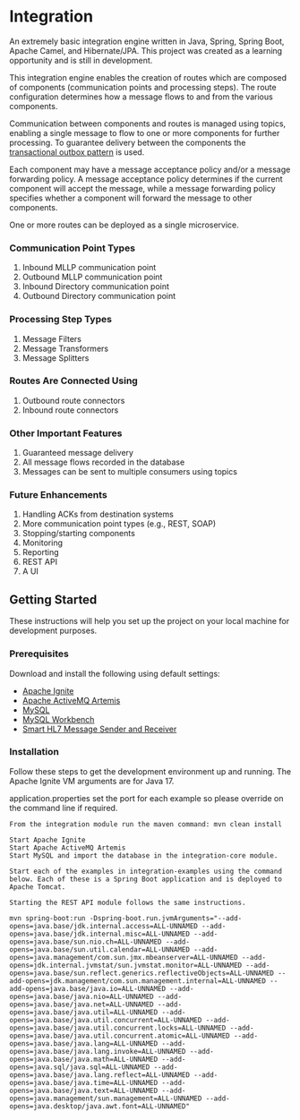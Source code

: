 # Integration

An extremely basic integration engine written in Java, Spring, Spring Boot, Apache Camel, and Hibernate/JPA.  This project was created as a learning opportunity and is still in development.

This integration engine enables the creation of routes which are composed of components (communication points and processing steps). The route configuration determines how a message flows to and from the various components.

Communication between components and routes is managed using topics, enabling a single message to flow to one or more components for further processing.  To guarantee delivery between the components the [transactional outbox pattern](https://microservices.io/patterns/data/transactional-outbox.html) is used.

Each component may have a message acceptance policy and/or a message forwarding policy. A message acceptance policy determines if the current component will accept the message, while a message forwarding policy specifies whether a component will forward the message to other components.

One or more routes can be deployed as a single microservice.  

### Communication Point Types
<ol>
    <li>Inbound MLLP communication point</li> 
    <li>Outbound MLLP communication point</li> 
    <li>Inbound Directory communication point</li> 
    <li>Outbound Directory communication point</li> 
</ol>

### Processing Step Types
<ol>
    <li>Message Filters</li> 
    <li>Message Transformers</li> 
    <li>Message Splitters</li> 
</ol>

### Routes Are Connected Using
<ol>
    <li>Outbound route connectors</li> 
    <li>Inbound route connectors</li> 
</ol>

### Other Important Features
<ol>
    <li>Guaranteed message delivery</li>
    <li>All message flows recorded in the database</li>
    <li>Messages can be sent to multiple consumers using topics</li>
</ol>

### Future Enhancements
<ol>
    <li>Handling ACKs from destination systems</li>
    <li>More communication point types (e.g., REST, SOAP)</li>
    <li>Stopping/starting components</li>
    <li>Monitoring</li>
    <li>Reporting</li>
    <li>REST API</li>
    <li>A UI</li>
</ol>

## Getting Started

These instructions will help you set up the project on your local machine for development purposes.

### Prerequisites

Download and install the following using default settings:

- [Apache Ignite](https://ignite.apache.org/)
- [Apache ActiveMQ Artemis](https://activemq.apache.org/components/artemis/)
- [MySQL](https://www.mysql.com/)
- [MySQL Workbench](https://www.mysql.com/products/workbench/)
- [Smart HL7 Message Sender and Receiver](https://smarthl7.blogspot.com/p/download.html)

### Installation

Follow these steps to get the development environment up and running.  The Apache Ignite VM arguments are for Java 17.  

application.properties set the port for each example so please override on the command line if required.

```plaintext
From the integration module run the maven command: mvn clean install

Start Apache Ignite
Start Apache ActiveMQ Artemis
Start MySQL and import the database in the integration-core module.

Start each of the examples in integration-examples using the command below. Each of these is a Spring Boot application and is deployed to Apache Tomcat.

Starting the REST API module follows the same instructions.

mvn spring-boot:run -Dspring-boot.run.jvmArguments="--add-opens=java.base/jdk.internal.access=ALL-UNNAMED --add-opens=java.base/jdk.internal.misc=ALL-UNNAMED --add-opens=java.base/sun.nio.ch=ALL-UNNAMED --add-opens=java.base/sun.util.calendar=ALL-UNNAMED --add-opens=java.management/com.sun.jmx.mbeanserver=ALL-UNNAMED --add-opens=jdk.internal.jvmstat/sun.jvmstat.monitor=ALL-UNNAMED --add-opens=java.base/sun.reflect.generics.reflectiveObjects=ALL-UNNAMED --add-opens=jdk.management/com.sun.management.internal=ALL-UNNAMED --add-opens=java.base/java.io=ALL-UNNAMED --add-opens=java.base/java.nio=ALL-UNNAMED --add-opens=java.base/java.net=ALL-UNNAMED --add-opens=java.base/java.util=ALL-UNNAMED --add-opens=java.base/java.util.concurrent=ALL-UNNAMED --add-opens=java.base/java.util.concurrent.locks=ALL-UNNAMED --add-opens=java.base/java.util.concurrent.atomic=ALL-UNNAMED --add-opens=java.base/java.lang=ALL-UNNAMED --add-opens=java.base/java.lang.invoke=ALL-UNNAMED --add-opens=java.base/java.math=ALL-UNNAMED --add-opens=java.sql/java.sql=ALL-UNNAMED --add-opens=java.base/java.lang.reflect=ALL-UNNAMED --add-opens=java.base/java.time=ALL-UNNAMED --add-opens=java.base/java.text=ALL-UNNAMED --add-opens=java.management/sun.management=ALL-UNNAMED --add-opens=java.desktop/java.awt.font=ALL-UNNAMED"

